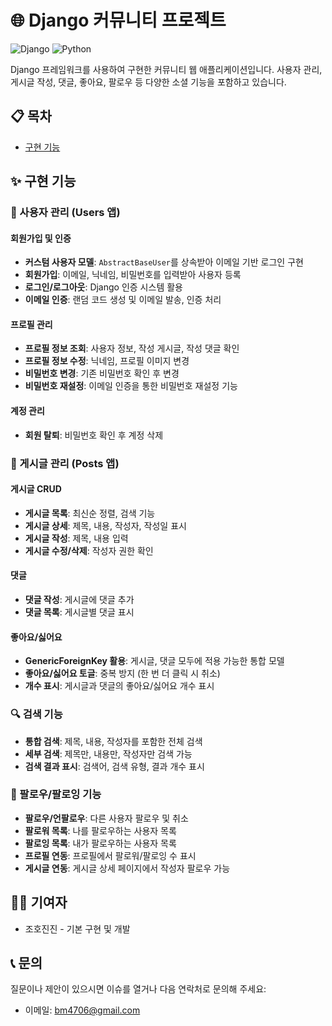 # 🌐 Django 커뮤니티 프로젝트

![Django](https://img.shields.io/badge/Django-4.2-green)
![Python](https://img.shields.io/badge/Python-3.8+-blue)

Django 프레임워크를 사용하여 구현한 커뮤니티 웹 애플리케이션입니다. 사용자 관리, 게시글 작성, 댓글, 좋아요, 팔로우 등 다양한 소셜 기능을 포함하고 있습니다.


## 📋 목차

- [구현 기능](#-구현-기능)

## ✨ 구현 기능

### 👤 사용자 관리 (Users 앱)

#### 회원가입 및 인증
- **커스텀 사용자 모델**: `AbstractBaseUser`를 상속받아 이메일 기반 로그인 구현
- **회원가입**: 이메일, 닉네임, 비밀번호를 입력받아 사용자 등록
- **로그인/로그아웃**: Django 인증 시스템 활용
- **이메일 인증**: 랜덤 코드 생성 및 이메일 발송, 인증 처리

#### 프로필 관리
- **프로필 정보 조회**: 사용자 정보, 작성 게시글, 작성 댓글 확인
- **프로필 정보 수정**: 닉네임, 프로필 이미지 변경
- **비밀번호 변경**: 기존 비밀번호 확인 후 변경
- **비밀번호 재설정**: 이메일 인증을 통한 비밀번호 재설정 기능

#### 계정 관리
- **회원 탈퇴**: 비밀번호 확인 후 계정 삭제

### 📝 게시글 관리 (Posts 앱)

#### 게시글 CRUD
- **게시글 목록**: 최신순 정렬, 검색 기능
- **게시글 상세**: 제목, 내용, 작성자, 작성일 표시
- **게시글 작성**: 제목, 내용 입력
- **게시글 수정/삭제**: 작성자 권한 확인

#### 댓글
- **댓글 작성**: 게시글에 댓글 추가
- **댓글 목록**: 게시글별 댓글 표시

#### 좋아요/싫어요
- **GenericForeignKey 활용**: 게시글, 댓글 모두에 적용 가능한 통합 모델
- **좋아요/싫어요 토글**: 중복 방지 (한 번 더 클릭 시 취소)
- **개수 표시**: 게시글과 댓글의 좋아요/싫어요 개수 표시

### 🔍 검색 기능

- **통합 검색**: 제목, 내용, 작성자를 포함한 전체 검색
- **세부 검색**: 제목만, 내용만, 작성자만 검색 가능
- **검색 결과 표시**: 검색어, 검색 유형, 결과 개수 표시

### 👥 팔로우/팔로잉 기능

- **팔로우/언팔로우**: 다른 사용자 팔로우 및 취소
- **팔로워 목록**: 나를 팔로우하는 사용자 목록
- **팔로잉 목록**: 내가 팔로우하는 사용자 목록
- **프로필 연동**: 프로필에서 팔로워/팔로잉 수 표시
- **게시글 연동**: 게시글 상세 페이지에서 작성자 팔로우 가능



## 👨‍💻 기여자

- 조호진진 - 기본 구현 및 개발

## 📞 문의

질문이나 제안이 있으시면 이슈를 열거나 다음 연락처로 문의해 주세요:
- 이메일: bm4706@gmail.com